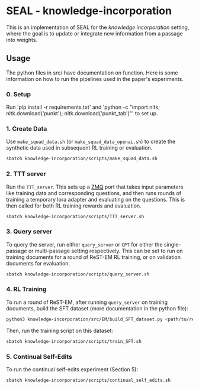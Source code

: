 # SEAL - knowledge-incorporation

This is an implementation of SEAL for the *knowledge incorporation* setting, where the goal is to update or integrate new information from a passage into weights.

## Usage

The python files in src/ have documentation on function. Here is some information on how to run the pipelines used in the paper's experiments.

### 0. Setup
Run 'pip install -r requirements.txt' and 'python -c "import nltk; nltk.download('punkt'); nltk.download('punkt_tab')"' to set up.

### 1. Create Data
Use `make_squad_data.sh` (or `make_squad_data_openai.sh`) to create the synthetic data used in subsequent RL training or evaluation.

```bash
sbatch knowledge-incorporation/scripts/make_squad_data.sh
```

### 2. TTT server
Run the `TTT_server`. This sets up a [ZMQ](https://zeromq.org/) port that takes input parameters like training data and corresponding questions, and then runs rounds of training a temporary lora adapter and evaluating on the questions. This is then called for both RL training rewards and evaluation.

```bash
sbatch knowledge-incorporation/scripts/TTT_server.sh
```

### 3. Query server
To query the server, run either `query_server` or `CPT` for either the single-passage or multi-passage setting respectively. This can be set to run on training documents for a round of ReST-EM RL training, or on validation documents for evaluation. 

```bash
sbatch knowledge-incorporation/scripts/query_server.sh
```

### 4. RL Training
To run a round of ReST-EM, after running `query_server` on training documents, build the SFT dataset (more documentation in the python file):

```bash
python3 knowledge-incorporation/src/EM/build_SFT_dataset.py <path/to/result/of/run.json>
```

Then, run the training script on this dataset:

```bash
sbatch knowledge-incorporation/scripts/train_SFT.sh
```

### 5. Continual Self-Edits
To run the continual self-edits experiment (Section 5):

```bash
sbatch knowledge-incorporation/scripts/continual_self_edits.sh
```
